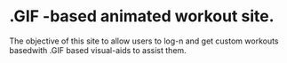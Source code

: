 # .GIF -based animated workout site.
The objective of this site to allow users to log-n and get custom workouts basedwith .GIF based visual-aids to assist them.
